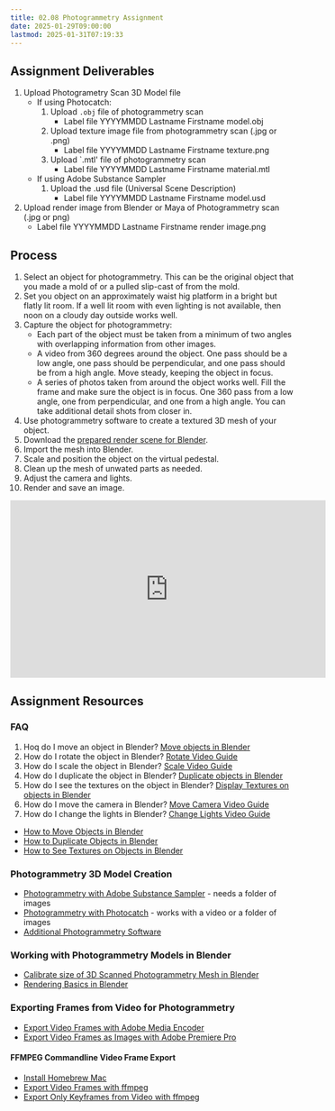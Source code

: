 ```yaml
---
title: 02.08 Photogrammetry Assignment
date: 2025-01-29T09:00:00
lastmod: 2025-01-31T07:19:33
---
```


## Assignment Deliverables

1. Upload Photogrametry Scan 3D Model file
   - If using Photocatch:
     1. Upload `.obj` file of photogrammetry scan
        - Label file YYYYMMDD Lastname Firstname model.obj
     2. Upload texture image file from photogrammetry scan (.jpg or .png)
        - Label file YYYYMMDD Lastname Firstname texture.png
     3. Upload `.mtl' file of photogrammetry scan
        - Label file YYYYMMDD Lastname Firstname material.mtl
   - If using Adobe Substance Sampler
     1. Upload the .usd file (Universal Scene Description)
        - Label file YYYYMMDD Lastname Firstname model.usd
2. Upload render image from Blender or Maya of Photogrammetry scan (.jpg or png)
   - Label file YYYYMMDD Lastname Firstname render image.png

## Process

1. Select an object for photogrammetry. This can be the original object that you made a mold of or a pulled slip-cast of from the mold.
2. Set you object on an approximately waist hig platform in a bright but flatly lit room. If a well lit room with even lighting is not available, then noon on a cloudy day outside works well.
3. Capture the object for photogrammetry:
   - Each part of the object must be taken from a minimum of two angles with overlapping information from other images.
   - A video from 360 degrees around the object. One pass should be a low angle, one pass should be perpendicular, and one pass should be from a high angle. Move steady, keeping the object in focus.
   - A series of photos taken from around the object works well. Fill the frame and make sure the object is in focus. One 360 pass from a low angle, one from perpendicular, and one from a high angle. You can take additional detail shots from closer in.
4. Use photogrammetry software to create a textured 3D mesh of your object.
5. Download the [prepared render scene for Blender](./02-07-import-3d-model-into-pedestal-render-scene-blender.md).
6. Import the mesh into Blender.
7. Scale and position the object on the virtual pedestal.
8. Clean up the mesh of unwated parts as needed.
9. Adjust the camera and lights.
10. Render and save an image.

<div class="video-grid">
<div class="iframe-16-9-container">
<iframe class="youTubeIframe" width="560" height="315" src="https://www.youtube.com/embed/XLAeTAi-2gI" title="YouTube video player" frameborder="0" allow="accelerometer; autoplay; clipboard-write; encrypted-media; gyroscope; picture-in-picture; web-share" allowfullscreen></iframe>
</div>
</div>

## Assignment Resources

### FAQ

1. Hoq do I move an object in Blender? [Move objects in Blender](../../../../3d-modeling/blender/how-to-move-blender.md)
2. How do I rotate the object in Blender? [Rotate Video Guide](https://youtu.be/XLAeTAi-2gI&t=92)
3. How do I scale the object in Blender? [Scale Video Guide](https://youtu.be/XLAeTAi-2gI?&t=124)
4. How do I duplicate the object in Blender? [Duplicate objects in Blender](../../../../3d-modeling/blender/display-textures-on-objects-blender.md)
5. How do I see the textures on the object in Blender? [Display Textures on objects in Blender](../../../../3d-modeling/blender/display-textures-on-objects-blender.md)
6. How do I move the camera in Blender? [Move Camera Video Guide](https://youtu.be/XLAeTAi-2gI?si=_BcabZNWRrZp9Yrf&t=163)
7. How do I change the lights in Blender? [Change Lights Video Guide](https://youtu.be/XLAeTAi-2gI&t=197)

- [How to Move Objects in Blender](https://youtu.be/t4MtOUyOkPM)
- [How to Duplicate Objects in Blender](https://youtu.be/XtumSUXtkHY)
- [How to See Textures on Objects in Blender](https://youtu.be/6j0aGrgFCcs)

### Photogrammetry 3D Model Creation

- [Photogrammetry with Adobe Substance Sampler](./02-05-photogrammetry-adobe-substance-sampler.md) - needs a folder of images
- [Photogrammetry with Photocatch](./02-05-photogrammetry-adobe-substance-sampler.md) - works with a video or a folder of images
- [Additional Photogrammetry Software](../../../../3d-modeling/photogrammetry-software.md)

### Working with Photogrammetry Models in Blender

- [Calibrate size of 3D Scanned Photogrammetry Mesh in Blender](https://youtu.be/MUb7I4lBSZs)
- [Rendering Basics in Blender](../../../../3d-modeling/blender/rendering-basics-blender.md)

### Exporting Frames from Video for Photogrammetry

- [Export Video Frames with Adobe Media Encoder](../../../../video/export-video-frames-as-images-adobe-media-encoder.md)
- [Export Video Frames as Images with Adobe Premiere Pro](../../../../video/adobe-premiere-pro/export-fames-as-images-premiere.md)

#### FFMPEG Commandline Video Frame Export

- [Install Homebrew Mac](../../../../coding/install-homebrew.md)
- [Export Video Frames with ffmpeg](../../../../video/export-frames-from-video-as-images-ffmpeg.md)
- [Export Only Keyframes from Video with ffmpeg](../../../../video/export-only-keyframes-from-video-as-images-ffmpeg.md)
